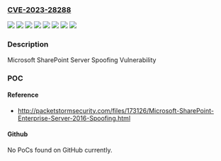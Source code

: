 ### [CVE-2023-28288](https://cve.mitre.org/cgi-bin/cvename.cgi?name=CVE-2023-28288)
![](https://img.shields.io/static/v1?label=Product&message=Microsoft%20SharePoint%20Enterprise%20Server%202013%20Service%20Pack%201&color=blue)
![](https://img.shields.io/static/v1?label=Product&message=Microsoft%20SharePoint%20Enterprise%20Server&color=blue)
![](https://img.shields.io/static/v1?label=Product&message=Microsoft%20SharePoint%20Foundation%202013%20Service%20Pack%201&color=blue)
![](https://img.shields.io/static/v1?label=Product&message=Microsoft%20SharePoint%20Server&color=blue)
![](https://img.shields.io/static/v1?label=Version&message=15.0.0%3C%2015.0.5545.1000%20&color=brighgreen)
![](https://img.shields.io/static/v1?label=Version&message=16.0.0%3C%2016.0.10397.20002%20&color=brighgreen)
![](https://img.shields.io/static/v1?label=Version&message=16.0.0%3C%2016.0.5391.1000%20&color=brighgreen)
![](https://img.shields.io/static/v1?label=Vulnerability&message=Spoofing&color=brighgreen)

### Description

Microsoft SharePoint Server Spoofing Vulnerability

### POC

#### Reference
- http://packetstormsecurity.com/files/173126/Microsoft-SharePoint-Enterprise-Server-2016-Spoofing.html

#### Github
No PoCs found on GitHub currently.

